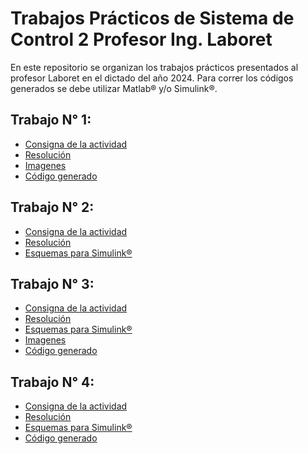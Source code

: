# Trabajos Prácticos de Sistema de Control 2 Profesor Ing. Laboret

En este repositorio se organizan los trabajos prácticos presentados al profesor Laboret en 
el dictado del año 2024.
Para correr los códigos generados se debe utilizar Matlab® y/o Simulink®.

## Trabajo N° 1:
- [Consigna de la actividad](TP%20N1/Consigna/Laboret_tarea_1.pdf)
- [Resolución](TP%20N1/Resolucion/Tarea1Mugni.pdf)
- [Imagenes](TP%20N1/Imagenes)
- [Código generado](TP%20N1/Resolucion/Scripts) 

## Trabajo N° 2:
- [Consigna de la actividad](TP%20N2/Consigna/Laboret_tarea_2.pdf)
- [Resolución](TP%20N2/Resolucion/Tarea2Mugni.pdf)
- [Esquemas para Simulink®](TP%20N2/Esquemas)

## Trabajo N° 3:
- [Consigna de la actividad](TP%20N3/Consigna/Laboret_tarea_3.pdf)
- [Resolución](TP%20N3/Resolucion/Tarea3Mugni.pdf)
- [Esquemas para Simulink®](TP%20N3/Esquemas)
- [Imagenes](TP%20N3/Imagenes)
- [Código generado](TP%20N3/Resolucion/Scripts) 

## Trabajo N° 4:
- [Consigna de la actividad](TP%20N4/Consigna/Laboret_tarea_4.pdf)
- [Resolución](TP%20N4/Resolucion/Tarea4Mugni.pdf)
- [Esquemas para Simulink®](TP%20N4/Esquemas)
- [Código generado](TP%20N4/Resolucion/Scripts) 

